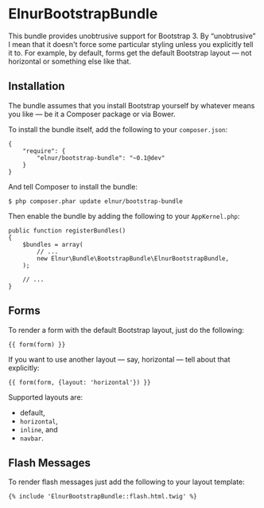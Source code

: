 ElnurBootstrapBundle
====================

This bundle provides unobtrusive support for Bootstrap 3. By “unobtrusive” I mean that it doesn't force some particular
styling unless you explicitly tell it to. For example, by default, forms get the default Bootstrap layout — not
horizontal or something else like that.

Installation
------------

The bundle assumes that you install Bootstrap yourself by whatever means you like — be it a Composer package or via
Bower.

To install the bundle itself, add the following to your `composer.json`:

    {
        "require": {
            "elnur/bootstrap-bundle": "~0.1@dev"
        }
    }

And tell Composer to install the bundle:

    $ php composer.phar update elnur/bootstrap-bundle

Then enable the bundle by adding the following to your `AppKernel.php`:

    public function registerBundles()
    {
        $bundles = array(
            // ...
            new Elnur\Bundle\BootstrapBundle\ElnurBootstrapBundle,
        );

        // ...
    }

Forms
-----

To render a form with the default Bootstrap layout, just do the following:

    {{ form(form) }}

If you want to use another layout — say, horizontal — tell about that explicitly:

    {{ form(form, {layout: 'horizontal'}) }}

Supported layouts are:

* default,
* `horizontal`,
* `inline`, and
* `navbar`.

Flash Messages
--------------

To render flash messages just add the following to your layout template:

    {% include 'ElnurBootstrapBundle::flash.html.twig' %}
